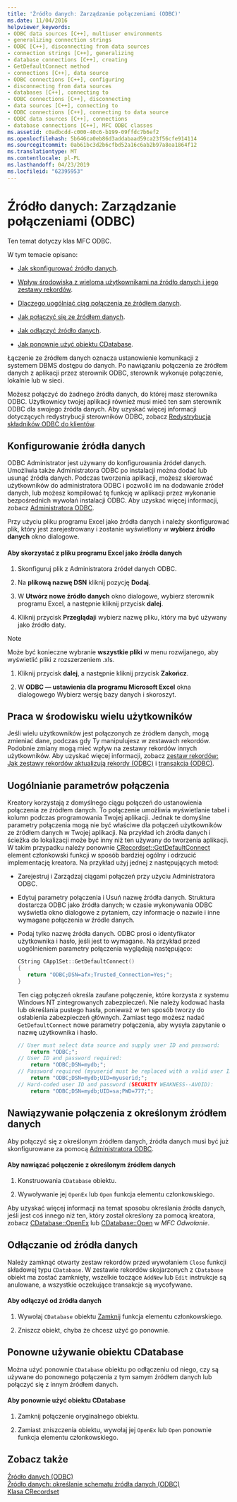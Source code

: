 ```yaml
---
title: 'Źródło danych: Zarządzanie połączeniami (ODBC)'
ms.date: 11/04/2016
helpviewer_keywords:
- ODBC data sources [C++], multiuser environments
- generalizing connection strings
- ODBC [C++], disconnecting from data sources
- connection strings [C++], generalizing
- database connections [C++], creating
- GetDefaultConnect method
- connections [C++], data source
- ODBC connections [C++], configuring
- disconnecting from data sources
- databases [C++], connecting to
- ODBC connections [C++], disconnecting
- data sources [C++], connecting to
- ODBC connections [C++], connecting to data source
- ODBC data sources [C++], connections
- database connections [C++], MFC ODBC classes
ms.assetid: c0adbcdd-c000-40c6-b199-09ffdc7b6ef2
ms.openlocfilehash: 5b646ca0eb86d3addabaad59ca23f56cfe914114
ms.sourcegitcommit: 0ab61bc3d2b6cfbd52a16c6ab2b97a8ea1864f12
ms.translationtype: MT
ms.contentlocale: pl-PL
ms.lasthandoff: 04/23/2019
ms.locfileid: "62395953"
---
```

# <a name="data-source-managing-connections-odbc"></a>Źródło danych: Zarządzanie połączeniami (ODBC)

Ten temat dotyczy klas MFC ODBC.

W tym temacie opisano:

- [Jak skonfigurować źródło danych](#_core_configuring_a_data_source).

- [Wpływ środowiska z wieloma użytkownikami na źródło danych i jego zestawy rekordów](#_core_working_in_a_multiuser_environment).

- [Dlaczego uogólniać ciąg połączenia ze źródłem danych](#_core_generalizing_the_connection_string).

- [Jak połączyć się ze źródłem danych](#_core_connecting_to_a_specific_data_source).

- [Jak odłączyć źródło danych](#_core_disconnecting_from_a_data_source).

- [Jak ponownie użyć obiektu CDatabase](#_core_reusing_a_cdatabase_object).

Łączenie ze źródłem danych oznacza ustanowienie komunikacji z systemem DBMS dostępu do danych. Po nawiązaniu połączenia ze źródłem danych z aplikacji przez sterownik ODBC, sterownik wykonuje połączenie, lokalnie lub w sieci.

Możesz połączyć do żadnego źródła danych, do której masz sterownika ODBC. Użytkownicy twojej aplikacji również musi mieć ten sam sterownik ODBC dla swojego źródła danych. Aby uzyskać więcej informacji dotyczących redystrybucji sterowników ODBC, zobacz [Redystrybucja składników ODBC do klientów](../../data/odbc/redistributing-odbc-components-to-your-customers.md).

##  <a name="_core_configuring_a_data_source"></a> Konfigurowanie źródła danych

ODBC Administrator jest używany do konfigurowania źródeł danych. Umożliwia także Administratora ODBC po instalacji można dodać lub usunąć źródła danych. Podczas tworzenia aplikacji, możesz skierować użytkowników do administratora ODBC i pozwolić im na dodawanie źródeł danych, lub możesz kompilować tę funkcję w aplikacji przez wykonanie bezpośrednich wywołań instalacji ODBC. Aby uzyskać więcej informacji, zobacz [Administratora ODBC](../../data/odbc/odbc-administrator.md).

Przy użyciu pliku programu Excel jako źródła danych i należy skonfigurować plik, który jest zarejestrowany i zostanie wyświetlony w **wybierz źródło danych** okno dialogowe.

#### <a name="to-use-an-excel-file-as-a-data-source"></a>Aby skorzystać z pliku programu Excel jako źródła danych

1. Skonfiguruj plik z Administratora źródeł danych ODBC.

1. Na **plikową nazwę DSN** kliknij pozycję **Dodaj**.

1. W **Utwórz nowe źródło danych** okno dialogowe, wybierz sterownik programu Excel, a następnie kliknij przycisk **dalej**.

1. Kliknij przycisk **Przeglądaj**i wybierz nazwę pliku, który ma być używany jako źródło daty.

> [!NOTE]
>  Może być konieczne wybranie **wszystkie pliki** w menu rozwijanego, aby wyświetlić pliki z rozszerzeniem .xls.

1. Kliknij przycisk **dalej**, a następnie kliknij przycisk **Zakończ**.

1. W **ODBC — ustawienia dla programu Microsoft Excel** okna dialogowego Wybierz wersję bazy danych i skoroszyt.

##  <a name="_core_working_in_a_multiuser_environment"></a> Praca w środowisku wielu użytkowników

Jeśli wielu użytkowników jest połączonych ze źródłem danych, mogą zmieniać dane, podczas gdy Ty manipulujesz w zestawach rekordów. Podobnie zmiany mogą mieć wpływ na zestawy rekordów innych użytkowników. Aby uzyskać więcej informacji, zobacz [zestaw rekordów: Jak zestawy rekordów aktualizują rekordy (ODBC)](../../data/odbc/recordset-how-recordsets-update-records-odbc.md) i [transakcja (ODBC)](../../data/odbc/transaction-odbc.md).

##  <a name="_core_generalizing_the_connection_string"></a> Uogólnianie parametrów połączenia

Kreatory korzystają z domyślnego ciągu połączeń do ustanowienia połączenia ze źródłem danych. To połączenie umożliwia wyświetlanie tabel i kolumn podczas programowania Twojej aplikacji. Jednak te domyślne parametry połączenia mogą nie być właściwe dla połączeń użytkowników ze źródłem danych w Twojej aplikacji. Na przykład ich źródła danych i ścieżka do lokalizacji może być inny niż ten używany do tworzenia aplikacji. W takim przypadku należy ponownie [CRecordset::GetDefaultConnect](../../mfc/reference/crecordset-class.md#getdefaultconnect) element członkowski funkcji w sposób bardziej ogólny i odrzucić implementację kreatora. Na przykład użyj jednej z następujących metod:

- Zarejestruj i Zarządzaj ciągami połączeń przy użyciu Administratora ODBC.

- Edytuj parametry połączenia i Usuń nazwę źródła danych. Struktura dostarcza ODBC jako źródła danych; w czasie wykonywania ODBC wyświetla okno dialogowe z pytaniem, czy informacje o nazwie i inne wymagane połączenia w źródle danych.

- Podaj tylko nazwę źródła danych. ODBC prosi o identyfikator użytkownika i hasło, jeśli jest to wymagane. Na przykład przed uogólnieniem parametry połączenia wyglądają następująco:

    ```cpp
    CString CApp1Set::GetDefaultConnect()
    {
       return "ODBC;DSN=afx;Trusted_Connection=Yes;";
    }
    ```

   Ten ciąg połączeń określa zaufane połączenie, które korzysta z systemu Windows NT zintegrowanych zabezpieczeń. Nie należy kodować hasła lub określania pustego hasła, ponieważ w ten sposób tworzy do osłabienia zabezpieczeń głównych. Zamiast tego możesz nadać `GetDefaultConnect` nowe parametry połączenia, aby wysyła zapytanie o nazwę użytkownika i hasło.

    ```cpp
    // User must select data source and supply user ID and password:
        return "ODBC;";
    // User ID and password required:
        return "ODBC;DSN=mydb;";
    // Password required (myuserid must be replaced with a valid user ID):
        return "ODBC;DSN=mydb;UID=myuserid;";
    // Hard-coded user ID and password (SECURITY WEAKNESS--AVOID):
        return "ODBC;DSN=mydb;UID=sa;PWD=777;";
    ```

##  <a name="_core_connecting_to_a_specific_data_source"></a> Nawiązywanie połączenia z określonym źródłem danych

Aby połączyć się z określonym źródłem danych, źródła danych musi być już skonfigurowane za pomocą [Administratora ODBC](../../data/odbc/odbc-administrator.md).

#### <a name="to-connect-to-a-specific-data-source"></a>Aby nawiązać połączenie z określonym źródłem danych

1. Konstruowania `CDatabase` obiektu.

1. Wywoływanie jej `OpenEx` lub `Open` funkcja elementu członkowskiego.

Aby uzyskać więcej informacji na temat sposobu określania źródła danych, jeśli jest coś innego niż ten, który został określony za pomocą kreatora, zobacz [CDatabase::OpenEx](../../mfc/reference/cdatabase-class.md#openex) lub [CDatabase::Open](../../mfc/reference/cdatabase-class.md#open) w *MFC Odwołanie*.

##  <a name="_core_disconnecting_from_a_data_source"></a> Odłączanie od źródła danych

Należy zamknąć otwarty zestaw rekordów przed wywołaniem `Close` funkcji składowej typu `CDatabase`. W zestawie rekordów skojarzonych z `CDatabase` obiekt ma zostać zamknięty, wszelkie toczące `AddNew` lub `Edit` instrukcje są anulowane, a wszystkie oczekujące transakcje są wycofywane.

#### <a name="to-disconnect-from-a-data-source"></a>Aby odłączyć od źródła danych

1. Wywołaj `CDatabase` obiektu [Zamknij](../../mfc/reference/cdatabase-class.md#close) funkcja elementu członkowskiego.

1. Zniszcz obiekt, chyba że chcesz użyć go ponownie.

##  <a name="_core_reusing_a_cdatabase_object"></a> Ponowne używanie obiektu CDatabase

Można użyć ponownie `CDatabase` obiektu po odłączeniu od niego, czy są używane do ponownego połączenia z tym samym źródłem danych lub połączyć się z innym źródłem danych.

#### <a name="to-reuse-a-cdatabase-object"></a>Aby ponownie użyć obiektu CDatabase

1. Zamknij połączenie oryginalnego obiektu.

1. Zamiast zniszczenia obiektu, wywołaj jej `OpenEx` lub `Open` ponownie funkcja elementu członkowskiego.

## <a name="see-also"></a>Zobacz także

[Źródło danych (ODBC)](../../data/odbc/data-source-odbc.md)<br/>
[Źródło danych: określanie schematu źródła danych (ODBC)](../../data/odbc/data-source-determining-the-schema-of-the-data-source-odbc.md)<br/>
[Klasa CRecordset](../../mfc/reference/crecordset-class.md)
